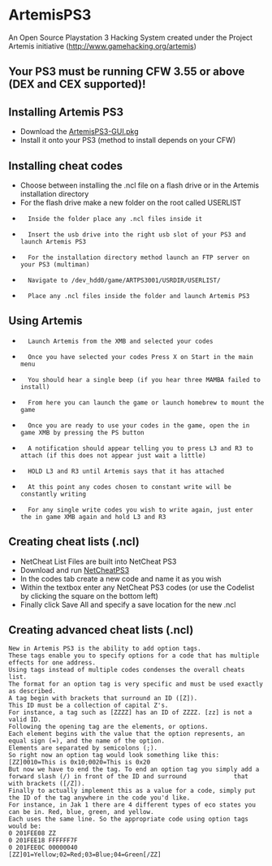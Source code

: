 # ArtemisPS3
An Open Source Playstation 3 Hacking System created under the Project Artemis initiative (http://www.gamehacking.org/artemis)

Your PS3 must be running CFW 3.55 or above (DEX and CEX supported)!
------

Installing Artemis PS3
------
*	Download the [ArtemisPS3-GUI.pkg](https://github.com/Dnawrkshp/ArtemisPS3/blob/master/ArtemisPS3-GUI/ArtemisPS3-GUI.pkg)
*	Install it onto your PS3 (method to install depends on your CFW)

Installing cheat codes
------
*	Choose between installing the .ncl file on a flash drive or in the Artemis installation directory
*	For the flash drive make a new folder on the root called USERLIST
*		Inside the folder place any .ncl files inside it
*		Insert the usb drive into the right usb slot of your PS3 and launch Artemis PS3
*		For the installation directory method launch an FTP server on your PS3 (multiman)
*		Navigate to /dev_hdd0/game/ARTPS3001/USRDIR/USERLIST/
*		Place any .ncl files inside the folder and launch Artemis PS3

Using Artemis
-----
*		Launch Artemis from the XMB and selected your codes
*		Once you have selected your codes Press X on Start in the main menu
*		You should hear a single beep (if you hear three MAMBA failed to install)
*		From here you can launch the game or launch homebrew to mount the game
*		Once you are ready to use your codes in the game, open the in game XMB by pressing the PS button
*		A notification should appear telling you to press L3 and R3 to attach (if this does not appear just wait a little)
*		HOLD L3 and R3 until Artemis says that it has attached
*		At this point any codes chosen to constant write will be constantly writing
*		For any single write codes you wish to write again, just enter the in game XMB again and hold L3 and R3

Creating cheat lists (.ncl)
-----
*	NetCheat List Files are built into NetCheat PS3
*	Download and run [NetCheatPS3](http://netcheat.gamehacking.org/ncUpdater/ncUpdateDir.zip)
*	In the codes tab create a new code and name it as you wish
*	Within the textbox enter any NetCheat PS3 codes (or use the Codelist by clicking the square on the bottom left)
*	Finally click Save All and specify a save location for the new .ncl

Creating advanced cheat lists (.ncl)
-----
	New in Artemis PS3 is the ability to add option tags.
	These tags enable you to specify options for a code that has multiple effects for one address.
	Using tags instead of multiple codes condenses the overall cheats list.
	The format for an option tag is very specific and must be used exactly as described.
	A tag begin with brackets that surround an ID ([Z]).
	This ID must be a collection of capital Z's.
	For instance, a tag such as [ZZZZ] has an ID of ZZZZ. [zz] is not a valid ID.
	Following the opening tag are the elements, or options.
	Each element begins with the value that the option represents, an equal sign (=), and the name of the option.
	Elements are separated by semicolons (;).
	So right now an option tag would look something like this: [ZZ]0010=This is 0x10;0020=This is 0x20
	But now we have to end the tag. To end an option tag you simply add a forward slash (/) in front of the ID and surround 			that with brackets ([/Z]).
	Finally to actually implement this as a value for a code, simply put the ID of the tag anywhere in the code you'd like.
	For instance, in Jak 1 there are 4 different types of eco states you can be in. Red, blue, green, and yellow.
	Each uses the same line. So the appropriate code using option tags would be:
	0 201FEE08 ZZ
	0 201FEE18 FFFFFF7F
	0 201FEE0C 00000040
	[ZZ]01=Yellow;02=Red;03=Blue;04=Green[/ZZ]
